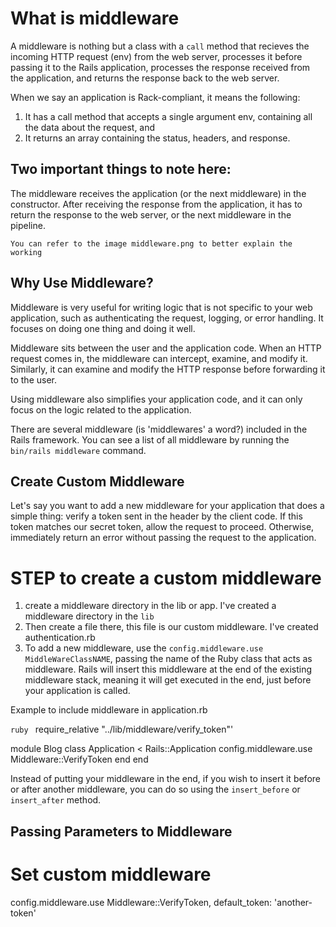 # What is middleware
A middleware is nothing but a class with a `call` method that recieves the incoming HTTP request (env) from the web server, processes it before passing it to the Rails application, processes the response received from the application, and returns the response back to the web server.

When we say an application is Rack-compliant, it means the following:

1. It has a call method that accepts a single argument env, containing all the data about the request, and
2. It returns an array containing the status, headers, and response.


## Two important things to note here:

The middleware receives the application (or the next middleware) in the constructor.
After receiving the response from the application, it has to return the response to the web server, or the next middleware in the pipeline.

`You can refer to the image middleware.png to better explain the working`

## Why Use Middleware?

Middleware is very useful for writing logic that is not specific to your web application, such as authenticating the request, logging, or error handling. It focuses on doing one thing and doing it well.


Middleware sits between the user and the application code. When an HTTP request comes in, the middleware can intercept, examine, and modify it. Similarly, it can examine and modify the HTTP response before forwarding it to the user.

Using middleware also simplifies your application code, and it can only focus on the logic related to the application.

There are several middleware (is 'middlewares' a word?) included in the Rails framework. You can see a list of all middleware by running the `bin/rails middleware` command. 

##  Create Custom Middleware

Let's say you want to add a new middleware for your application that does a simple thing: verify a token sent in the header by the client code. If this token matches our secret token, allow the request to proceed. Otherwise, immediately return an error without passing the request to the application.

# STEP to create a custom middleware

1. create a middleware directory in the lib or app. I've created a middleware directory in the `lib`
2. Then create a file there, this file is our custom middleware. I've created authentication.rb
3. To add a new middleware, use the `config.middleware.use MiddleWareClassNAME`, passing the name of the Ruby class that acts as middleware. Rails will insert this middleware at the end of the existing middleware stack, meaning it will get executed in the end, just before your application is called.

Example to include middleware in application.rb

```ruby ```
require_relative "../lib/middleware/verify_token"'

module Blog
  class Application < Rails::Application
    config.middleware.use Middleware::VerifyToken
  end
end

Instead of putting your middleware in the end, if you wish to insert it before or after another middleware, you can do so using the `insert_before` or `insert_after` method.


## Passing Parameters to Middleware

# Set custom middleware
config.middleware.use Middleware::VerifyToken, default_token: 'another-token'
